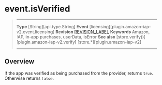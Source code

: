 # event.isVerified

> --------------------- ------------------------------------------------------------------------------------------
> __Type__              [String][api.type.String]
> __Event__             [licensing][plugin.amazon-iap-v2.event.licensing]
> __Revision__          [REVISION_LABEL](REVISION_URL)
> __Keywords__          Amazon, IAP, in-app purchases, userData, isError
> __See also__			[store.verify()][plugin.amazon-iap-v2.verify]
>						[store.*][plugin.amazon-iap-v2]
> --------------------- ------------------------------------------------------------------------------------------

## Overview

If the app was verified as being purchased from the provider, returns `true`. Otherwise returns `false`.
